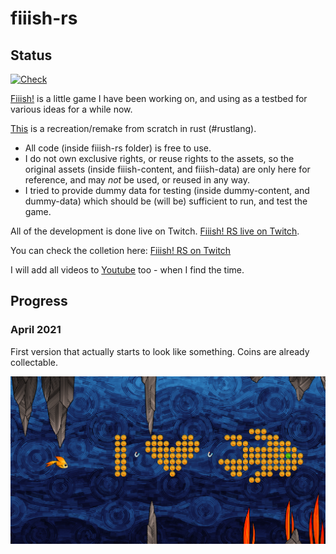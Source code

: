 # fiiish-rs

## Status
[![Check](https://github.com/AndreasOM/fiiish-rs/actions/workflows/check.yml/badge.svg)](https://github.com/AndreasOM/fiiish-rs/actions/workflows/check.yml)

[Fiiish!](http://fiiish.omnimad.net/) is a little game I have been working on,
and using as a testbed for various ideas for a while now.

[This](https://github.com/andreasom/fiiish-rs) is a recreation/remake from scratch in rust (#rustlang).
- All code (inside fiiish-rs folder) is free to use.
- I do not own exclusive rights, or reuse rights to the assets, so the original assets (inside fiiish-content, and fiiish-data) are only here for reference,
and may *not* be used, or reused in any way.
- I tried to provide dummy data for testing (inside dummy-content, and dummy-data)
which should be (will be) sufficient to run, and test the game.

All of the development is done live on Twitch.
[Fiiish! RS live on Twitch](https://www.twitch.tv/anti666/).

You can check the colletion here:
[Fiiish! RS on Twitch](https://www.twitch.tv/collections/XxePhbQUchYSmA)


I will add all videos to [Youtube](https://www.youtube.com/playlist?list=PLenn25nziJHsBdDjIZw_f5sidQgru04PP) too - when I find the time.

## Progress
### April 2021
First version that actually starts to look like something.
Coins are already collectable.

![2021-04-03](screenshots/2021-04-03.png)

